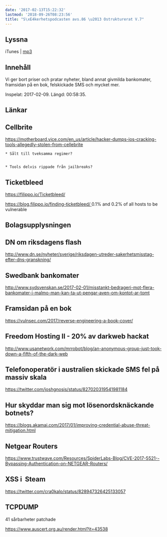 ```yaml
---
date: '2017-02-13T15:22:32'
lastmod: '2018-09-26T08:23:56'
title: "S\xE4kerhetspodcasten avs.86 \u2013 Ostrukturerat V.7"
---
```

## Lyssna

iTunes \| [mp3](http://traffic.libsyn.com/sakerhetspodcasten/Ostrukturerat_2017-02-09_mixdown.mp3) 

## Innehåll

Vi ger bort priser och pratar nyheter, bland annat givmilda bankomater, framsidan
på en bok, felskickade SMS och mycket mer.

Inspelat: 2017-02-09. Längd: 00:58:35.

## Länkar

## Cellbrite

[https://motherboard.vice.com/en_us/article/hacker-dumps-ios-cracking-tools-allegedly-stolen-from-cellebrite
](https://motherboard.vice.com/en_us/article/hacker-dumps-ios-cracking-tools-allegedly-stolen-from-cellebrite)


	* Sålt till tveksamma regimer?


	* Tools delvis rippade från jailbreaks?




## Ticketbleed

[https://filippo.io/Ticketbleed/
](https://filippo.io/Ticketbleed/) 

[https://blog.filippo.io/finding-ticketbleed/
](https://blog.filippo.io/finding-ticketbleed/)
0.1% and 0.2% of all hosts to be vulnerable


## Bolagsupplysningen

## DN om riksdagens flash

[http://www.dn.se/nyheter/sverige/riksdagen-utreder-sakerhetsmisstag-efter-dns-granskning/
](http://www.dn.se/nyheter/sverige/riksdagen-utreder-sakerhetsmisstag-efter-dns-granskning/)


## Swedbank bankomater

[http://www.sydsvenskan.se/2017-02-01/misstankt-bedrageri-mot-flera-bankomater-i-malmo-man-kan-ta-ut-pengar-aven-om-kontot-ar-tomt
](http://www.sydsvenskan.se/2017-02-01/misstankt-bedrageri-mot-flera-bankomater-i-malmo-man-kan-ta-ut-pengar-aven-om-kontot-ar-tomt)


## Framsidan på en bok

[https://vulnsec.com/2017/reverse-engineering-a-book-cover/
](https://vulnsec.com/2017/reverse-engineering-a-book-cover/)


## Freedom Hosting II - 20% av darkweb hackat

[http://www.usanetwork.com/mrrobot/blog/an-anonymous-group-just-took-down-a-fifth-of-the-dark-web
](http://www.usanetwork.com/mrrobot/blog/an-anonymous-group-just-took-down-a-fifth-of-the-dark-web)


## Telefonoperatör i australien skickade SMS fel på massiv skala

[https://twitter.com/joshgnosis/status/827020319541981184
](https://twitter.com/joshgnosis/status/827020319541981184)


## Hur skyddar man sig mot lösenordsknäckande botnets?

[https://blogs.akamai.com/2017/01/improving-credential-abuse-threat-mitigation.html
](https://blogs.akamai.com/2017/01/improving-credential-abuse-threat-mitigation.html)


## Netgear Routers  
[https://www.trustwave.com/Resources/SpiderLabs-Blog/CVE-2017-5521--Bypassing-Authentication-on-NETGEAR-Routers/
](https://www.trustwave.com/Resources/SpiderLabs-Blog/CVE-2017-5521--Bypassing-Authentication-on-NETGEAR-Routers/)


## XSS i  Steam 


[https://twitter.com/cra0kalo/status/828947326425133057
](https://twitter.com/cra0kalo/status/828947326425133057)


## TCPDUMP
 41 sårbarheter patchade


[https://www.auscert.org.au/render.html?it=43538
](https://www.auscert.org.au/render.html?it=43538)

